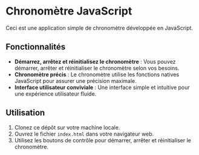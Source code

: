 # Chronomètre JavaScript

Ceci est une application simple de chronomètre développée en JavaScript.

## Fonctionnalités

- **Démarrez, arrêtez et réinitialisez le chronomètre** : Vous pouvez démarrer, arrêter et réinitialiser le chronomètre selon vos besoins.
- **Chronomètre précis** : Le chronomètre utilise les fonctions natives JavaScript pour assurer une précision maximale.
- **Interface utilisateur conviviale** : Une interface simple et intuitive pour une expérience utilisateur fluide.

## Utilisation

1. Clonez ce dépôt sur votre machine locale.
2. Ouvrez le fichier `index.html` dans votre navigateur web.
3. Utilisez les boutons de contrôle pour démarrer, arrêter et réinitialiser le chronomètre.



